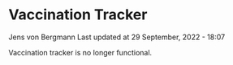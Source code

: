 Vaccination Tracker
================
Jens von Bergmann
Last updated at 29 September, 2022 - 18:07

Vaccination tracker is no longer functional.
